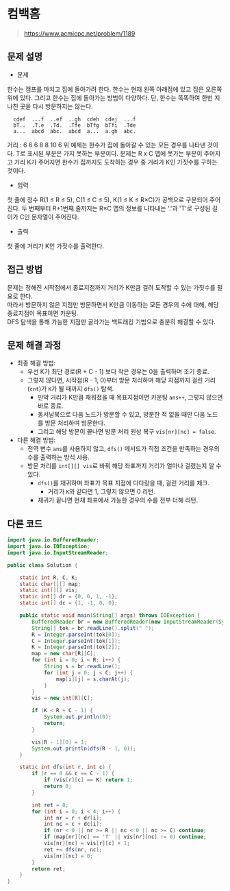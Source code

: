 # 컴백홈

> https://www.acmicpc.net/problem/1189

## 문제 설명

- 문제

한수는 캠프를 마치고 집에 돌아가려 한다. 한수는 현재 왼쪽 아래점에 있고 집은 오른쪽 위에 있다. 그리고 한수는 집에 돌아가는 방법이 다양하다. 단, 한수는 똑똑하여 한번 지나친 곳을 다시 방문하지는 않는다.

      cdef  ...f  ..ef  ..gh  cdeh  cdej  ...f 
      bT..  .T.e  .Td.  .Tfe  bTfg  bTfi  .Tde 
      a...  abcd  abc.  abcd  a...  a.gh  abc. 

거리 :  6 6 6 8 8 10 6
위 예제는 한수가 집에 돌아갈 수 있는 모든 경우를 나타낸 것이다. T로 표시된 부분은 가지 못하는 부분이다. 문제는 R x C 맵에 못가는 부분이 주어지고 거리 K가 주어지면 한수가 집까지도 도착하는 경우 중
거리가 K인 가짓수를 구하는 것이다.

- 입력

첫 줄에 정수 R(1 ≤ R ≤ 5), C(1 ≤ C ≤ 5), K(1 ≤ K ≤ R×C)가 공백으로 구분되어 주어진다. 두 번째부터 R+1번째 줄까지는 R×C 맵의 정보를 나타내는 '.'과 'T'로 구성된 길이가
C인 문자열이 주어진다.

- 출력

첫 줄에 거리가 K인 가짓수를 출력한다.

## 접근 방법

문제는 정해진 시작점에서 종료지점까지 거리가 K만큼 걸려 도착할 수 있는 가짓수를 필요로 한다.   
따라서 방문하지 않은 지점만 방문하면서 K만큼 이동하는 모든 경우의 수에 대해, 해당 종료지점이 목표이면 카운팅.  
DFS 탐색을 통해 가능한 지점만 골라가는 백트래킹 기법으로 충분히 해결할 수 있다.

## 문제 해결 과정

- 최종 해결 방법:
    - 우선 K가 최단 경로(R + C - 1) 보다 작은 경우는 0을 출력하며 조기 종료.
    - 그렇지 않다면, 시작점(R - 1, 0)부터 방문 처리하며 해당 지점까지 걸린 거리(`cnt`)가 `K`가 될 때까지 `dfs()` 탐색.
        - 만약 거리가 K만큼 채워졌을 때 목표지점이면 카운팅 `ans++`, 그렇지 않으면 바로 종료.
        - 동서남북으로 다음 노드가 방문할 수 있고, 방문한 적 없을 때만 다음 노드를 방문 처리하며 방문한다.
        - 그리고 해당 방문이 끝나면 방문 처리 원상 복구 `vis[nr][nc] = false`.
- 다른 해결 방법:
    - 전역 변수 `ans`를 사용하지 않고, `dfs()` 메서드가 직접 조건을 만족하는 경우의 수를 출력하는 방식 사용.
    - 방문 처리를 `int[][] vis`로 바꿔 해당 좌표까지 거리가 얼마나 걸렸는지 알 수 있다.
        - `dfs()`를 재귀하며 좌표가 목표 지점에 다다랐을 때, 걸린 거리를 체크.
            - 거리가 `K`와 같다면 1, 그렇지 않으면 0 리턴.
        - 재귀가 끝나면 현재 좌표에서 가능한 경우의 수를 전부 더해 리턴.

## 다른 코드

```java
import java.io.BufferedReader;
import java.io.IOException;
import java.io.InputStreamReader;

public class Solution {

    static int R, C, K;
    static char[][] map;
    static int[][] vis;
    static int[] dr = {0, 0, 1, -1};
    static int[] dc = {1, -1, 0, 0};

    public static void main(String[] args) throws IOException {
        BufferedReader br = new BufferedReader(new InputStreamReader(System.in));
        String[] tok = br.readLine().split(" ");
        R = Integer.parseInt(tok[0]);
        C = Integer.parseInt(tok[1]);
        K = Integer.parseInt(tok[2]);
        map = new char[R][C];
        for (int i = 0; i < R; i++) {
            String s = br.readLine();
            for (int j = 0; j < C; j++) {
                map[i][j] = s.charAt(j);
            }
        }
        vis = new int[R][C];

        if (K < R + C - 1) {
            System.out.println(0);
            return;
        }

        vis[R - 1][0] = 1;
        System.out.println(dfs(R - 1, 0));
    }

    static int dfs(int r, int c) {
        if (r == 0 && c == C - 1) {
            if (vis[r][c] == K) return 1;
            return 0;
        }

        int ret = 0;
        for (int i = 0; i < 4; i++) {
            int nr = r + dr[i];
            int nc = c + dc[i];
            if (nr < 0 || nr >= R || nc < 0 || nc >= C) continue;
            if (map[nr][nc] == 'T' || vis[nr][nc] != 0) continue;
            vis[nr][nc] = vis[r][c] + 1;
            ret += dfs(nr, nc);
            vis[nr][nc] = 0;
        }
        return ret;
    }
}
```